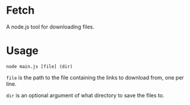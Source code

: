 # Fetch
A node.js tool for downloading files.

# Usage

```Batchfile
node main.js [file] (dir)
```

``file`` is the path to the file containing the links to download from, one per line.

``dir`` is an optional argument of what directory to save the files to.
